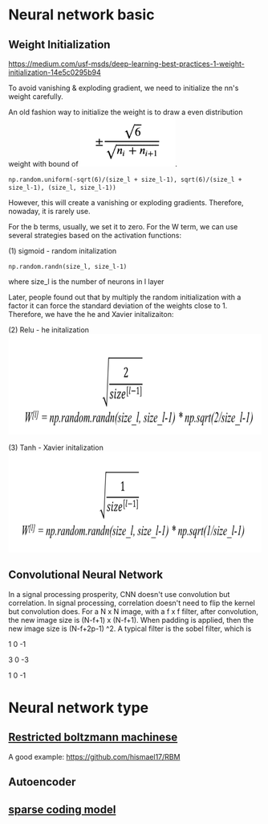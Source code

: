 # Neural network basic
## Weight Initialization
https://medium.com/usf-msds/deep-learning-best-practices-1-weight-initialization-14e5c0295b94

To avoid vanishing & exploding gradient, we need to initialize the nn's weight carefully. 

An old fashion way to initialize the weight is to draw a even distribution weight with bound of <img src = images/bound.png height = 100>. 
```
np.random.uniform(-sqrt(6)/(size_l + size_l-1), sqrt(6)/(size_l + size_l-1), (size_l, size_l-1))
```

However, this will create a vanishing or exploding gradients. Therefore, nowaday, it is rarely use. 

For the b terms, usually, we set it to zero. For the W term, we can use several strategies based on the activation functions:

(1) sigmoid - random initalization
```
np.random.randn(size_l, size_l-1)
```
where size_l is the number of neurons in l layer

Later, people found out that by multiply the random initialization with a factor it can force the standard deviation of the weights close to 1. Therefore, we have the he and Xavier initalizaiton:

(2) Relu - he initalization
<img src = images/he.png height = 200>

(3) Tanh - Xavier initalization
<img src = images/Xavier.png height = 200>

## Convolutional Neural Network

In a signal processing prosperity, CNN doesn't use convolution but correlation. In signal processing, correlation doesn't need to flip the kernel but convolution does. For a N x N image, with a f x f filter, after convolution, the new image size is (N-f+1) x (N-f+1). When padding is applied, then the new image size is (N-f+2p-1) ^2. A typical filter is the sobel filter, which is 

1 0 -1

3 0 -3

1 0 -1



# Neural network type
## [Restricted boltzmann machinese](http://deeplearning.net/tutorial/rbm.html)
A good example: https://github.com/hismael17/RBM

## Autoencoder
## [sparse coding model](https://blog.metaflow.fr/sparse-coding-a-simple-exploration-152a3c900a7c)



